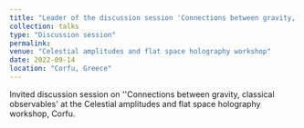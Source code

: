 ```yaml
---
title: "Leader of the discussion session 'Connections between gravity, classical observables'"
collection: talks
type: "Discussion session"
permalink: 
venue: "Celestial amplitudes and flat space holography workshop"
date: 2022-09-14
location: "Corfu, Greece"
---
```

Invited discussion session on ''Connections between gravity, classical observables' at the Celestial amplitudes and flat space holography workshop, Corfu.
